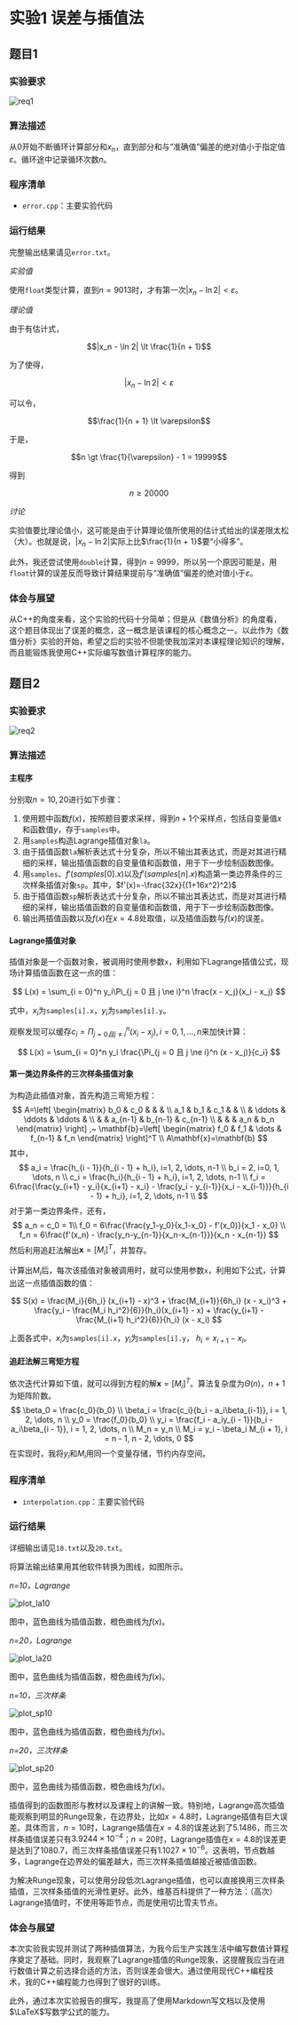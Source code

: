 #  实验1 误差与插值法

## 题目1

###  实验要求

![req1](req1.png)

### 算法描述

从0开始不断循环计算部分和$x_n$，直到部分和与“准确值”偏差的绝对值小于指定值$\varepsilon$。循环途中记录循环次数$n$。

### 程序清单

* `error.cpp`：主要实验代码

### 运行结果

完整输出结果请见`error.txt`。

*实验值*

使用`float`类型计算，直到$n=9013$时，才有第一次$|x_n - \ln 2| \lt\varepsilon$。

*理论值*

由于有估计式，

$$|x_n - \ln 2| \lt \frac{1}{n + 1}$$

为了使得，

$$|x_n - \ln 2| \lt \varepsilon$$

可以令，

$$\frac{1}{n + 1} \lt \varepsilon$$

于是，

$$n \gt \frac{1}{\varepsilon} - 1 = 19999$$

得到

$$n \ge 20000$$

*讨论*

实验值要比理论值小，这可能是由于计算理论值所使用的估计式给出的误差限太松（大）。也就是说，$|x_n - \ln 2|$实际上比$\frac{1}{n + 1}$要“小得多”。

此外，我还尝试使用`double`计算，得到$n=9999$，所以另一个原因可能是，用`float`计算的误差反而导致计算结果提前与“准确值”偏差的绝对值小于$\varepsilon$。

### 体会与展望

从C++的角度来看，这个实验的代码十分简单；但是从《数值分析》的角度看，这个题目体现出了误差的概念，这一概念是该课程的核心概念之一。以此作为《数值分析》实验的开始，希望之后的实验不但能使我加深对本课程理论知识的理解，而且能锻炼我使用C++实际编写数值计算程序的能力。

## 题目2

### 实验要求

![req2](req2.png)

### 算法描述

#### 主程序

分别取$n=10, 20$进行如下步骤：

1. 使用题中函数$f(x)$，按照题目要求采样，得到$n + 1$个采样点，包括自变量值$x$和函数值$y$，存于`samples`中。
2. 用`samples`构造Lagrange插值对象`la`。
3. 由于插值函数`la`解析表达式十分复杂，所以不输出其表达式，而是对其进行精细的采样，输出插值函数的自变量值和函数值，用于下一步绘制函数图像。
4. 用`samples`、$f'(samples[0].x)$以及$f'(samples[n].x)$构造第一类边界条件的三次样条插值对象`sp`。其中，$f'(x)=-\frac{32x}{(1+16x^2)^2}$
5. 由于插值函数`sp`解析表达式十分复杂，所以不输出其表达式，而是对其进行精细的采样，输出插值函数的自变量值和函数值，用于下一步绘制函数图像。
6. 输出两插值函数以及$f(x)$在$x=4.8$处取值，以及插值函数与$f(x)$的误差。

#### Lagrange插值对象

插值对象是一个函数对象，被调用时使用参数`x`，利用如下Lagrange插值公式，现场计算插值函数在这一点的值：

$$ L(x) = \sum_{i = 0}^n y_i\Pi_{j = 0 且 j \ne i}^n \frac{x - x_j}{x_i - x_j} $$

式中，$x_i$为`samples[i].x`，$y_i$为`samples[i].y`。

观察发现可以缓存$c_i = \Pi_{j = 0 且 j \ne i}^n (x_i - x_j), i = 0, 1, \dots, n$来加快计算：

$$ L(x) = \sum_{i = 0}^n y_i \frac{\Pi_{j = 0 且 j \ne i}^n (x - x_j)}{c_i} $$

#### 第一类边界条件的三次样条插值对象

为构造此插值对象，首先构造三弯矩方程：
$$
A=\left[
\begin{matrix}
   b_0 & c_0 & & &  \\
   a_1 & b_1 & c_1 & & \\
    & \ddots  &  \ddots &  \ddots & \\
   & & a_{n-1} & b_{n-1} & c_{n-1}   \\
   & & & a_n & b_n
  \end{matrix}
  \right]
,~
  \mathbf{b}=\left[
\begin{matrix}
  f_0 & f_1 & \dots & f_{n-1} & f_n
  \end{matrix}
  \right]^T
 \\
 A\mathbf{x}=\mathbf{b}
$$
其中，
$$
a_i = \frac{h_{i - 1}}{h_{i - 1} + h_i}, i=1, 2, \dots, n-1 \\
b_i = 2, i=0, 1, \dots, n \\
c_i = \frac{h_i}{h_{i - 1} + h_i}, i=1, 2, \dots, n-1 \\
f_i = 6\frac{\frac{y_{i+1} - y_i}{x_{i+1} - x_i} - \frac{y_i - y_{i-1}}{x_i - x_{i-1}}}{h_{i - 1} + h_i}, i=1, 2, \dots, n-1 \\
$$
对于第一类边界条件，还有，
$$
a_n = c_0 = 1\\
f_0 = 6\frac{\frac{y_1-y_0}{x_1-x_0} - f'(x_0)}{x_1 - x_0} \\
f_n = 6\frac{f'(x_n) - \frac{y_n-y_{n-1}}{x_n-x_{n-1}}}{x_n - x_{n-1}}
$$
然后利用追赶法解出$\mathbf{x} = [M_i]^T$，并暂存。

计算出$M_i$后，每次该插值对象被调用时，就可以使用参数`x`，利用如下公式，计算出这一点插值函数的值：

$$ S(x) = \frac{M_i}{6h_i} (x_{i+1} - x)^3 + \frac{M_{i+1}}{6h_i} (x - x_i)^3 + \frac{y_i - \frac{M_i h_i^2}{6}}{h_i}(x_{i+1} - x) + \frac{y_{i+1} - \frac{M_{i+1} h_i^2}{6}}{h_i} (x - x_i) $$

上面各式中，$x_i$为`samples[i].x`，$y_i$为`samples[i].y`， $h_i = x_{i + 1} - x_i$。

#### 追赶法解三弯矩方程

依次迭代计算如下值，就可以得到方程的解$\mathbf{x}=[M_i]^T$。算法复杂度为$\Theta(n)$，$n+1$为矩阵阶数。
$$
\beta_0 = \frac{c_0}{b_0} \\
\beta_i = \frac{c_i}{b_i - a_i\beta_{i-1}}, i = 1, 2, \dots, n \\
y_0 = \frac{f_0}{b_0} \\
y_i = \frac{f_i - a_iy_{i - 1}}{b_i - a_i\beta_{i - 1}}, i = 1, 2, \dots, n \\
M_n = y_n \\
M_i = y_i - \beta_i M_{i + 1}, i = n - 1, n - 2, \dots, 0
$$
在实现时，我将$y_i$和$M_i$用同一个变量存储，节约内存空间。

### 程序清单

- `interpolation.cpp`：主要实验代码

### 运行结果

详细输出请见`10.txt`以及`20.txt`。

将算法输出结果用其他软件转换为图线，如图所示。

*n=10，Lagrange*

![plot_la10](plot_la10.png)

图中，蓝色曲线为插值函数，橙色曲线为$f(x)$。

*n=20，Lagrange*

![plot_la20](plot_la20.png)

图中，蓝色曲线为插值函数，橙色曲线为$f(x)$。

*n=10，三次样条*

![plot_sp10](plot_sp10.png)

图中，蓝色曲线为插值函数，橙色曲线为$f(x)$。

*n=20，三次样条*

![plot_sp20](plot_sp20.png)

图中，蓝色曲线为插值函数，橙色曲线为$f(x)$。

插值得到的函数图形与教材以及课程上的讲解一致。特别地，Lagrange高次插值能观察到明显的Runge现象，在边界处，比如$x=4.8$时，Lagrange插值有巨大误差。具体而言，$n=10$时，Lagrange插值在$x=4.8$的误差达到了$5.1486$，而三次样条插值误差只有$3.9244 \times 10^{-4}$；$n=20$时，Lagrange插值在$x=4.8$的误差更是达到了$1080.7$，而三次样条插值误差只有$1.1027 \times 10^{-6}$。这表明，节点数越多，Lagrange在边界处的偏差越大，而三次样条插值越接近被插值函数。

为解决Runge现象，可以使用分段低次Lagrange插值，也可以直接换用三次样条插值，三次样条插值的光滑性更好。此外，维基百科提供了一种方法：（高次）Lagrange插值时，不使用等距节点，而是使用切比雪夫节点。

### 体会与展望

本次实验我实现并测试了两种插值算法，为我今后生产实践生活中编写数值计算程序奠定了基础。同时，我观察了Lagrange插值的Runge现象，这提醒我应当在进行数值计算之前选择合适的方法，否则误差会很大。通过使用现代C++编程技术，我的C++编程能力也得到了很好的训练。

此外，通过本次实验报告的撰写，我提高了使用Markdown写文档以及使用$\LaTeX$写数学公式的能力。

